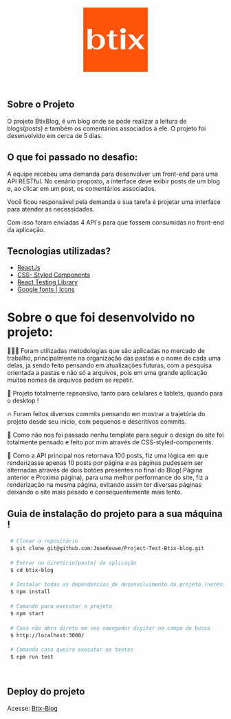 <p align="center">
 <img src="/public/logoBtix.webp" alt="collection" width="150px" height="150px"/>
</p>
<br>

## Sobre o Projeto

O projeto BtixBlog, é um blog onde se pode realizar a leitura de blogs(posts) e também os comentários associados à ele. O projeto foi desenvolvido em cerca de 5 dias.<br>

## O que foi passado no desafio:

A equipe recebeu uma demanda para desenvolver um front-end para uma API RESTful. No cenário proposto, a interface deve exibir posts de um blog e, ao clicar em um post, os comentários associados. 

Você ficou responsável pela demanda e sua tarefa é projetar uma interface para atender as necessidades. 

Com isso foram enviadas 4 API´s para que fossem consumidas no front-end da aplicação.


## Tecnologias utilizadas?

- [ReactJs](https://pt-br.reactjs.org/)
- [CSS- Styled Components](https://styled-components.com/)
- [React Testing Library](https://testing-library.com/docs/react-testing-library/intro/)
- [Google fonts | Icons](https://fonts.google.com/)

# Sobre o que foi desenvolvido no projeto:
👨🏾‍💻 Foram utilizadas metodologias que são aplicadas no mercado de trabalho, principalmente na organização das pastas e o nome de cada uma delas, ja sendo feito pensando em atualizações futuras, com a pesquisa orientada a pastas e não só a arquivos, pois em uma grande aplicação muitos nomes de arquivos podem se repetir.
 
📲 Projeto totalmente repsonsivo, tanto para celulares e tablets, quando para o desktop !

🔥 Foram feitos diversos commits pensando em mostrar a trajetória do projeto desde seu inicio, com pequenos e descritivos commits.

🎨 Como não nos foi passado nenhu template para seguir o design do site foi totalmente pensado e feito por mim através de CSS-styled-components.

🚩 Como a API principal nos retornava 100 posts, fiz uma lógica em que renderizasse apenas 10 posts por página e as páginas pudessem ser alternadas através de dois botões presentes no final do Blog( Página anterior e Proxima página), para uma melhor performance do site, fiz a renderização na mesma página, evitando assim ter diversas páginas deixando o site mais pesado e consequentemente mais lento.


## Guia de instalação do projeto para a sua máquina !

```bash
 # Clonar o repositório
 $ git clone git@github.com:JoaoKeuwe/Project-Test-Btix-blog.git

 # Entrar no diretório(pasta) da aplicação
 $ cd btix-blog

 # Instalar todas as dependencias de desenvolvimento do projeto (necessita ter o Node(npm) instalado)
 $ npm install

 # Comando para executar o projeto
 $ npm start
 
 # Caso não abra direto em seu navegador digitar no campo de busca 
 $ http://localhost:3000/
 
 # Comando caso queira executar os testes
 $ npm run test
```
<br>

## Deploy do projeto
Acesse: [Btix-Blog](https://blogbtix.netlify.app/)
